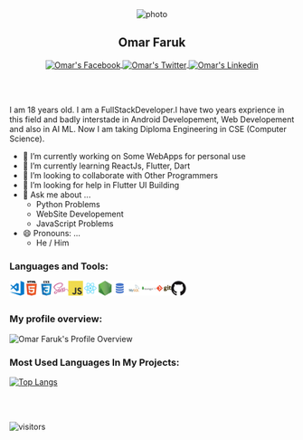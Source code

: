 
<!--
**OmarFaruk-0x01/OmarFaruk-0x01** is a ✨ _special_ ✨ repository because its `README.md` (this file) appears on your GitHub profile.

Here are some ideas to get you started:

- 🔭 I’m currently working on ...
- 🌱 I’m currently learning ...
- 👯 I’m looking to collaborate on ...
- 🤔 I’m looking for help with ...
- 💬 Ask me about ...
- 📫 How to reach me: ...
- 😄 Pronouns: ...
- ⚡ Fun fact: ...
-->


<p align="center">
  <img src="https://i.ibb.co/3p6VgKR/photo.png" width="100px" alt="photo" align="center" alt="Omar Faruk" border="0">
 
 <h2 align="center">Omar Faruk</h2>
 <p align="center">
 <a align="center" href="https://www.facebook.com/omarfaruk0x01">
<img align="center" alt="Omar's Facebook" width="22px" src="https://cdn.jsdelivr.net/npm/simple-icons@v3/icons/facebook.svg" />
</a>
<a align="center" href="https://twitter.com/_omar__faruk_">
  <img align="center" alt="Omar's Twitter" width="22px" src="https://cdn.jsdelivr.net/npm/simple-icons@v3/icons/twitter.svg" />
</a> 
<a href="https://www.linkedin.com/in/omar--faruk/">
  <img align="center" alt="Omar's Linkedin" width="22px" src="https://cdn.jsdelivr.net/npm/simple-icons@v3/icons/linkedin.svg"/>
</a>
  </p>
</p>


<!-- ### Hi there 👋 I am [Omar Faruk](#) -->


<br />
<br />

<div>
 <p>
I am 18 years old. I am a FullStackDeveloper.I have two years exprience in this field and badly interstade in Android Developement, Web Developement and also in AI ML. Now I am taking Diploma Engineering in CSE (Computer Science).
  
- 🔭 I’m currently working on Some WebApps for personal use
- 🌱 I’m currently learning ReactJs, Flutter, Dart
- 👯 I’m looking to collaborate with Other Programmers
- 🤔 I’m looking for help in Flutter UI Building
- 💬 Ask me about ...
    - Python Problems
    - WebSite Developement
    - JavaScript Problems
- 😄 Pronouns: ...
    - He / Him

</h4>
</div>

### Languages and Tools:

<img align="left" alt="Visual Studio Code" width="26px" src="https://raw.githubusercontent.com/github/explore/80688e429a7d4ef2fca1e82350fe8e3517d3494d/topics/visual-studio-code/visual-studio-code.png" />
<img align="left" alt="HTML5" width="26px" src="https://raw.githubusercontent.com/github/explore/80688e429a7d4ef2fca1e82350fe8e3517d3494d/topics/html/html.png" />
<img align="left" alt="CSS3" width="26px" src="https://raw.githubusercontent.com/github/explore/80688e429a7d4ef2fca1e82350fe8e3517d3494d/topics/css/css.png" />
<img align="left" alt="Sass" width="26px" src="https://raw.githubusercontent.com/github/explore/80688e429a7d4ef2fca1e82350fe8e3517d3494d/topics/sass/sass.png" />
<img align="left" alt="JavaScript" width="26px" src="https://raw.githubusercontent.com/github/explore/80688e429a7d4ef2fca1e82350fe8e3517d3494d/topics/javascript/javascript.png" />
<img align="left" alt="React" width="26px" src="https://raw.githubusercontent.com/github/explore/80688e429a7d4ef2fca1e82350fe8e3517d3494d/topics/react/react.png" />
<img align="left" alt="Node.js" width="26px" src="https://raw.githubusercontent.com/github/explore/80688e429a7d4ef2fca1e82350fe8e3517d3494d/topics/nodejs/nodejs.png" />
<img align="left" alt="SQL" width="26px" src="https://raw.githubusercontent.com/github/explore/80688e429a7d4ef2fca1e82350fe8e3517d3494d/topics/sql/sql.png" />
<img align="left" alt="MySQL" width="26px" src="https://raw.githubusercontent.com/github/explore/80688e429a7d4ef2fca1e82350fe8e3517d3494d/topics/mysql/mysql.png" />
<img align="left" alt="MongoDB" width="26px" src="https://raw.githubusercontent.com/github/explore/80688e429a7d4ef2fca1e82350fe8e3517d3494d/topics/mongodb/mongodb.png" />
<img align="left" alt="Git" width="26px" src="https://raw.githubusercontent.com/github/explore/80688e429a7d4ef2fca1e82350fe8e3517d3494d/topics/git/git.png" />
<img align="left" alt="GitHub" width="26px" src="https://raw.githubusercontent.com/github/explore/78df643247d429f6cc873026c0622819ad797942/topics/github/github.png" />

<br />
<br />
<div><h3>My profile overview: </h3></div>

![Omar Faruk's Profile Overview](https://github-readme-stats.vercel.app/api?username=OmarFaruk-0x01&show_icons=true)
<br />

<div><h3>Most Used Languages In My Projects: </h3></div>

[![Top Langs](https://github-readme-stats.vercel.app/api/top-langs/?username=OmarFaruk-0x01&layout=compact)](https://github.com/OmarFaruk-0x01/)

<br />
<br />


![visitors](https://visitor-badge.laobi.icu/badge?page_id=OmarFaruk-0x01)


